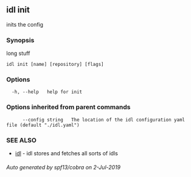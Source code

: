 ## idl init

inits the config

### Synopsis

long stuff

```
idl init [name] [repository] [flags]
```

### Options

```
  -h, --help   help for init
```

### Options inherited from parent commands

```
      --config string   The location of the idl configuration yaml file (default "./idl.yaml")
```

### SEE ALSO

* [idl](idl.md)	 - idl stores and fetches all sorts of idls

###### Auto generated by spf13/cobra on 2-Jul-2019
